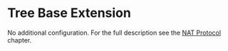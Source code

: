 # Tree Base Extension

No additional configuration. For the full description see the [NAT Protocol](LoxoneLinkNATProtocol.md) chapter.
